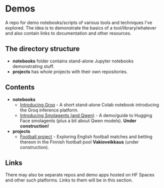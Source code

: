 # Demos
A repo for demo notebooks/scripts of various tools and techniques I've explored. The idea is to demonstrate the basics of a tool/library/whatever and also contain links to documentation and other resources.

## The directory structure
- **notebooks** folder contains stand-alone Jupyter notebooks demonstrating stuff.
- **projects** has whole projects with their own repositories.

## Contents

- **notebooks**
    - [Introducing Groq](Groq_demo.ipynb) - A short stand-alone Colab notebook introducing the Groq inference platform.
    - [Introducing Smolagents (and Qwen)](smolagents_demo.ipynb) - A demo/guide to Hugging Face smolagents (plus a bit about Qwen models). **Under construction!**
- **projects**
    - [Football project](https://github.com/PetteriMoilanen/FootieProject) - Exploring English football matches and betting thereon in the Finnish football pool **Vakioveikkaus** (under construction).

## Links

There may also be separate repos and demo apps hosted on HF Spaces and other such platforms. Links to them will be in this section.
